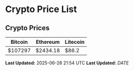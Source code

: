 # Crypto Price List

## Crypto Prices
| Bitcoin | Ethereum | Litecoin |
| ------- | -------- | -------- |
| $107297 | $2434.18 | $86.2 |
**Last Updated:** 2025-06-28 21:54 UTC
**Last Updated:** $DATE$
